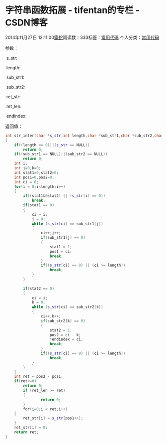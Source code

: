 # 字符串函数拓展 - tifentan的专栏 - CSDN博客

2014年11月27日 12:11:00[露蛇](https://me.csdn.net/tifentan)阅读数：333标签：[常用代码](https://so.csdn.net/so/search/s.do?q=常用代码&t=blog)
个人分类：[常用代码](https://blog.csdn.net/tifentan/article/category/2742891)



参数：

 s_str:

 length:

 sub_str1:

 sub_str2:

 ret_str:

 ret_len:

 endindex:

返回值： 

```cpp
int str_inter(char *s_str,int length,char *sub_str1,char *sub_str2,char *ret_str,int ret_len,int* endindex)
{
	if((length <= 0)||(s_str == NULL))
		return 0;
	if((sub_str1 == NULL)||(sub_str2 == NULL))
		return 0;
	int i;
	int j=0,k=0;
	int stat1=0,stat2=0;
	int pos1=0,pos2=0;
	int ci = 0;
	for(i = 0;i<length;i++)
	{
		if((stat1&&stat2) || (s_str[i] == 0))
			break;
		if(stat1 == 0)
		{	
			ci = i;
			j = 0;
			while (s_str[ci] == sub_str1[j])
			{
				ci++;j++;
				if(sub_str1[j] == 0)
				{
					stat1 = 1;
					pos1 = ci;
					break;
				}
				if((s_str[ci] == 0) || (ci >= length))
					break;
			}
		}
		
		if(stat2 == 0)
		{
			ci = i;
			k = 0;
			while (s_str[ci] == sub_str2[k])
			{
				ci++;k++;
				if(sub_str2[k] == 0)
				{
					stat2 = 1;
					pos2 = ci - k;
					*endindex = ci;
					break;
				}
				if((s_str[ci] == 0) || (ci >= length))
					break;
			}
		}		
	}
	int ret = pos2 - pos1;
	if(ret<=0)
		return 0;
        if (ret_len >= ret)
        {
                return 0;
        }
        for(i=0;i < ret;i++)
	{
		ret_str[i] = s_str[pos1++];
	}
	ret_str[i] = 0;
	return ret;
}
```


